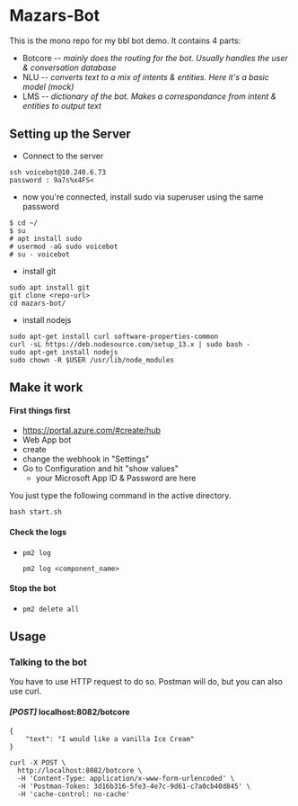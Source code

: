 # Mazars-Bot
This is the mono repo for my bbl bot demo.
It contains 4 parts:
   - Botcore -- *mainly does the routing for the bot. Usually handles the user & conversation database*
   - NLU -- *converts text to a mix of intents & entities. Here it's a basic model (mock)*
   - LMS -- *dictionary of the bot. Makes a correspondance from intent & entities to output text*


## Setting up the Server
* Connect to the server
```
ssh voicebot@10.240.6.73
password : 9a7s%x4FS<
```
* now you're connected, install sudo via superuser using the same password
```
$ cd ~/
$ su
# apt install sudo
# usermod -aG sudo voicebot
# su - voicebot
```
* install git
```
sudo apt install git
git clone <repo-url>
cd mazars-bot/
```
* install nodejs
```
sudo apt-get install curl software-properties-common
curl -sL https://deb.nodesource.com/setup_13.x | sudo bash -
sudo apt-get install nodejs
sudo chown -R $USER /usr/lib/node_modules
```
## Make it work

#### First things first

* https://portal.azure.com/#create/hub
* Web App bot
* create
* change the webhook in "Settings"
* Go to Configuration and hit "show values"
    * your Microsoft App ID & Password are here

You just type the following command in the active directory.
```
bash start.sh
```
#### Check the logs
*   ```
    pm2 log
    ```
    ```
    pm2 log <component_name>
    ```
#### Stop the bot
*   ```
    pm2 delete all
    ```


## Usage
### Talking to the bot
You have to use HTTP request to do so. Postman will do, but you can also use curl.

#### *[POST]* localhost:8082/botcore
```
{
	"text": "I would like a vanilla Ice Cream"
}
```
```
curl -X POST \
  http://localhost:8082/botcore \
  -H 'Content-Type: application/x-www-form-urlencoded' \
  -H 'Postman-Token: 3d16b316-5fe3-4e7c-9d61-c7a0cb40d845' \
  -H 'cache-control: no-cache'
```
